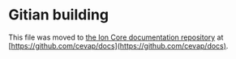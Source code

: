 Gitian building
================

This file was moved to [the Ion Core documentation repository](https://github.com/cevap/docs/blob/master/gitian-building.md) at [https://github.com/cevap/docs](https://github.com/cevap/docs).

